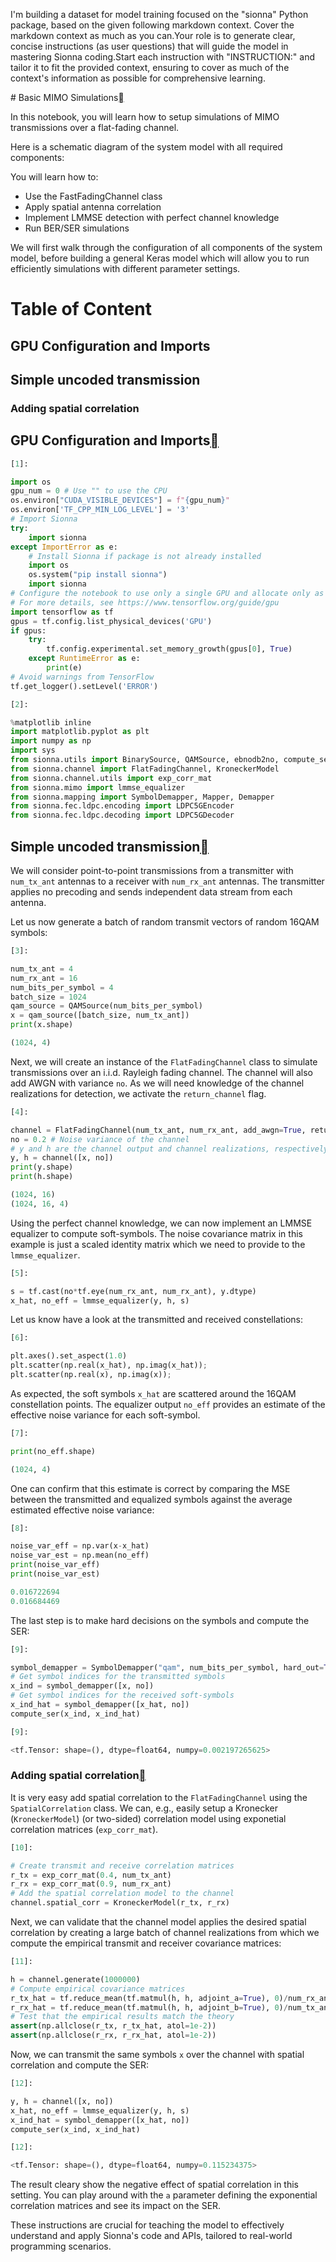 I'm building a dataset for model training focused on the "sionna" Python package, based on the given following markdown context. Cover the markdown context as much as you can.Your role is to generate clear, concise instructions (as user questions) that will guide the model in mastering Sionna coding.Start each instruction with "INSTRUCTION:" and tailor it to fit the provided context, ensuring to cover as much of the context's information as possible for comprehensive learning.

<CONTEXT>
# Basic MIMO Simulations<a class="headerlink" href="https://nvlabs.github.io/sionna/examples/Simple_MIMO_Simulation.html#Basic-MIMO-Simulations" title="Permalink to this headline"></a>
    
In this notebook, you will learn how to setup simulations of MIMO transmissions over a flat-fading channel.
    
Here is a schematic diagram of the system model with all required components:
    
    
You will learn how to:
 
- Use the FastFadingChannel class
- Apply spatial antenna correlation
- Implement LMMSE detection with perfect channel knowledge
- Run BER/SER simulations

    
We will first walk through the configuration of all components of the system model, before building a general Keras model which will allow you to run efficiently simulations with different parameter settings.

# Table of Content
## GPU Configuration and Imports
## Simple uncoded transmission
### Adding spatial correlation
  
  

## GPU Configuration and Imports<a class="headerlink" href="https://nvlabs.github.io/sionna/examples/Simple_MIMO_Simulation.html#GPU-Configuration-and-Imports" title="Permalink to this headline"></a>

```python
[1]:
```

```python
import os
gpu_num = 0 # Use "" to use the CPU
os.environ["CUDA_VISIBLE_DEVICES"] = f"{gpu_num}"
os.environ['TF_CPP_MIN_LOG_LEVEL'] = '3'
# Import Sionna
try:
    import sionna
except ImportError as e:
    # Install Sionna if package is not already installed
    import os
    os.system("pip install sionna")
    import sionna
# Configure the notebook to use only a single GPU and allocate only as much memory as needed
# For more details, see https://www.tensorflow.org/guide/gpu
import tensorflow as tf
gpus = tf.config.list_physical_devices('GPU')
if gpus:
    try:
        tf.config.experimental.set_memory_growth(gpus[0], True)
    except RuntimeError as e:
        print(e)
# Avoid warnings from TensorFlow
tf.get_logger().setLevel('ERROR')
```
```python
[2]:
```

```python
%matplotlib inline
import matplotlib.pyplot as plt
import numpy as np
import sys
from sionna.utils import BinarySource, QAMSource, ebnodb2no, compute_ser, compute_ber, PlotBER
from sionna.channel import FlatFadingChannel, KroneckerModel
from sionna.channel.utils import exp_corr_mat
from sionna.mimo import lmmse_equalizer
from sionna.mapping import SymbolDemapper, Mapper, Demapper
from sionna.fec.ldpc.encoding import LDPC5GEncoder
from sionna.fec.ldpc.decoding import LDPC5GDecoder
```

## Simple uncoded transmission<a class="headerlink" href="https://nvlabs.github.io/sionna/examples/Simple_MIMO_Simulation.html#Simple-uncoded-transmission" title="Permalink to this headline"></a>
    
We will consider point-to-point transmissions from a transmitter with `num_tx_ant` antennas to a receiver with `num_rx_ant` antennas. The transmitter applies no precoding and sends independent data stream from each antenna.
    
Let us now generate a batch of random transmit vectors of random 16QAM symbols:

```python
[3]:
```

```python
num_tx_ant = 4
num_rx_ant = 16
num_bits_per_symbol = 4
batch_size = 1024
qam_source = QAMSource(num_bits_per_symbol)
x = qam_source([batch_size, num_tx_ant])
print(x.shape)
```


```python
(1024, 4)
```

    
Next, we will create an instance of the `FlatFadingChannel` class to simulate transmissions over an i.i.d. Rayleigh fading channel. The channel will also add AWGN with variance `no`. As we will need knowledge of the channel realizations for detection, we activate the `return_channel` flag.

```python
[4]:
```

```python
channel = FlatFadingChannel(num_tx_ant, num_rx_ant, add_awgn=True, return_channel=True)
no = 0.2 # Noise variance of the channel
# y and h are the channel output and channel realizations, respectively.
y, h = channel([x, no])
print(y.shape)
print(h.shape)
```


```python
(1024, 16)
(1024, 16, 4)
```

    
Using the perfect channel knowledge, we can now implement an LMMSE equalizer to compute soft-symbols. The noise covariance matrix in this example is just a scaled identity matrix which we need to provide to the `lmmse_equalizer`.

```python
[5]:
```

```python
s = tf.cast(no*tf.eye(num_rx_ant, num_rx_ant), y.dtype)
x_hat, no_eff = lmmse_equalizer(y, h, s)
```

    
Let us know have a look at the transmitted and received constellations:

```python
[6]:
```

```python
plt.axes().set_aspect(1.0)
plt.scatter(np.real(x_hat), np.imag(x_hat));
plt.scatter(np.real(x), np.imag(x));
```


    
As expected, the soft symbols `x_hat` are scattered around the 16QAM constellation points. The equalizer output `no_eff` provides an estimate of the effective noise variance for each soft-symbol.

```python
[7]:
```

```python
print(no_eff.shape)
```


```python
(1024, 4)
```

    
One can confirm that this estimate is correct by comparing the MSE between the transmitted and equalized symbols against the average estimated effective noise variance:

```python
[8]:
```

```python
noise_var_eff = np.var(x-x_hat)
noise_var_est = np.mean(no_eff)
print(noise_var_eff)
print(noise_var_est)
```


```python
0.016722694
0.016684469
```

    
The last step is to make hard decisions on the symbols and compute the SER:

```python
[9]:
```

```python
symbol_demapper = SymbolDemapper("qam", num_bits_per_symbol, hard_out=True)
# Get symbol indices for the transmitted symbols
x_ind = symbol_demapper([x, no])
# Get symbol indices for the received soft-symbols
x_ind_hat = symbol_demapper([x_hat, no])
compute_ser(x_ind, x_ind_hat)
```
```python
[9]:
```
```python
<tf.Tensor: shape=(), dtype=float64, numpy=0.002197265625>
```
### Adding spatial correlation<a class="headerlink" href="https://nvlabs.github.io/sionna/examples/Simple_MIMO_Simulation.html#Adding-spatial-correlation" title="Permalink to this headline"></a>
    
It is very easy add spatial correlation to the `FlatFadingChannel` using the `SpatialCorrelation` class. We can, e.g., easily setup a Kronecker (`KroneckerModel`) (or two-sided) correlation model using exponetial correlation matrices (`exp_corr_mat`).

```python
[10]:
```

```python
# Create transmit and receive correlation matrices
r_tx = exp_corr_mat(0.4, num_tx_ant)
r_rx = exp_corr_mat(0.9, num_rx_ant)
# Add the spatial correlation model to the channel
channel.spatial_corr = KroneckerModel(r_tx, r_rx)
```

    
Next, we can validate that the channel model applies the desired spatial correlation by creating a large batch of channel realizations from which we compute the empirical transmit and receiver covariance matrices:

```python
[11]:
```

```python
h = channel.generate(1000000)
# Compute empirical covariance matrices
r_tx_hat = tf.reduce_mean(tf.matmul(h, h, adjoint_a=True), 0)/num_rx_ant
r_rx_hat = tf.reduce_mean(tf.matmul(h, h, adjoint_b=True), 0)/num_tx_ant
# Test that the empirical results match the theory
assert(np.allclose(r_tx, r_tx_hat, atol=1e-2))
assert(np.allclose(r_rx, r_rx_hat, atol=1e-2))
```

    
Now, we can transmit the same symbols `x` over the channel with spatial correlation and compute the SER:

```python
[12]:
```

```python
y, h = channel([x, no])
x_hat, no_eff = lmmse_equalizer(y, h, s)
x_ind_hat = symbol_demapper([x_hat, no])
compute_ser(x_ind, x_ind_hat)
```
```python
[12]:
```
```python
<tf.Tensor: shape=(), dtype=float64, numpy=0.115234375>
```

    
The result cleary show the negative effect of spatial correlation in this setting. You can play around with the `a` parameter defining the exponential correlation matrices and see its impact on the SER.

</CONTEXT>

These instructions are crucial for teaching the model to effectively understand and apply Sionna's code and APIs, tailored to real-world programming scenarios.